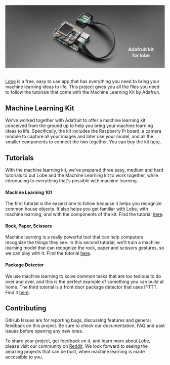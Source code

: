 <div style="text-align:center"><img src="assets/header.jpg" /></div>
<br>

[Lobe](http://lobe.ai/) is a free, easy to use app that has everything you need to bring your machine learning ideas to life. This project gives you all the files you need to follow the tutorials that come with the Machine Learning Kit by Adafruit.

## Machine Learning Kit

We’ve worked together with Adafruit to offer a machine learning kit conceived from the ground up to help you bring your machine learning ideas to life. Specifically, the kit includes the Raspberry Pi board, a camera module to capture all your images and later use your model, and all the smaller components to connect the two together. You can buy the kit [here](https://aka.ms/Lobe-Adafruit-Kit).

## Tutorials

With the machine learning kit, we've prepared three easy, medium and hard tutorials to put Lobe and the Machine Learning kit to work together, while introducing to everything that's possible with machine learning.

#### Machine Learning 101
The first tutorial is the easiest one to follow because it helps you recognize common house objects. It also helps you get familiar with Lobe, with machine learning, and with the components of the kit. Find the tutorial [here](link/to/tutorial).

#### Rock, Paper, Scissors
Machine learning is a really powerful tool that can help computers recognize the things they see. In this second tutorial, we'll train a machine learning model that can recognize the rock, paper and scissors gestures, so we can play with it. Find the tutorial [here](link/to/tutorial).

#### Package Detector
We use machine learning to solve common tasks that are too tedious to do over and over, and this is the perfect example of something you can build at home. The third tutorial is a front door package detector that uses IFTTT. Find it [here](link/to/tutorial).

## Contributing

GitHub Issues are for reporting bugs, discussing features and general feedback on this project. Be sure to check our documentation, FAQ and past issues before opening any new ones.

To share your project, get feedback on it, and learn more about Lobe, please visit our community on [Reddit](https://www.reddit.com/r/Lobe/). We look forward to seeing the amazing projects that can be built, when machine learning is made accessible to you.
